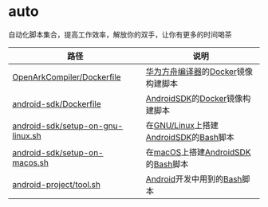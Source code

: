 # auto
自动化脚本集合，提高工作效率，解放你的双手，让你有更多的时间喝茶

|路径|说明|
|-|-|
|[OpenArkCompiler/Dockerfile](https://github.com/leleliu008/auto/blob/master/OpenArkCompiler/Dockerfile)|[华为方舟编译器](http://blog.fpliu.com/it/software/华为方舟编译器)的[Docker](http://blog.fpliu.com/it/software/Docker)镜像构建脚本|
|[android-sdk/Dockerfile](https://github.com/leleliu008/auto/blob/master/android-sdk/Dockerfile)|[AndroidSDK](http://blog.fpliu.com//it/software/AndroidSDK)的[Docker](http://blog.fpliu.com/it/software/Docker)镜像构建脚本|
|[android-sdk/setup-on-gnu-linux.sh](https://github.com/leleliu008/auto/blob/master/android-sdk/setup-on-gnu-linux.sh)|在[GNU/Linux](http://blog.fpliu.com/it/os/Unix-like/GNU-Linux)上搭建[AndroidSDK](http://blog.fpliu.com//it/software/AndroidSDK)的[Bash](http://blog.fpliu.com/it/software/GNU/Bash)脚本|
|[android-sdk/setup-on-macos.sh](https://github.com/leleliu008/auto/blob/master/android-sdk/setup-on-macos.sh)|在[macOS](http://blog.fpliu.com/it/os/macOS)上搭建[AndroidSDK](http://blog.fpliu.com//it/software/AndroidSDK)的[Bash](http://blog.fpliu.com/it/software/GNU/Bash)脚本|
|[android-project/tool.sh](https://github.com/leleliu008/auto/blob/master/android-project/tool.sh)|[Android](http://blog.fpliu.com//it/os/Android)开发中用到的[Bash](http://blog.fpliu.com/it/software/GNU/Bash)脚本|

